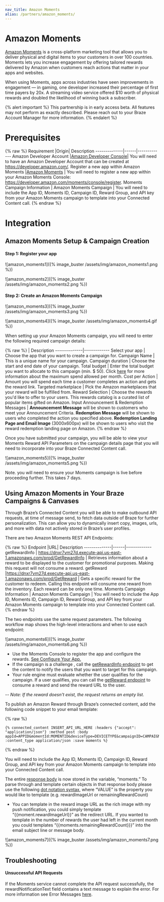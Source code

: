 ```yaml
---
nav_title: Amazon Moments
alias: /partners/amazon_moments/
---
```


# Amazon Moments

[Amazon Moments](https://developer.amazon.com/moments) is a cross-platform marketing tool that allows you to deliver physical and digital items to your customers in over 100 countries. Moments lets you increase engagement by offering tailored rewards delivered by Amazon when customers reach actions that matter in your apps and websites.

When using Moments, apps across industries have seen improvements in engagement — in gaming, one developer increased their percentage of first time payers by 20x. A streaming video service offered $10 worth of physical rewards and doubled the likelihood of winning back a subscriber.

{% alert important %}
This partnership is in early access beta. All features may not perform as exactly described. Please reach out to your Braze Account Manager for more information.
{% endalert %}

# Prerequisites

{% raw %}
Requirement   |Origin| Description
--------------|------|-------------
Amazon Developer Account   |[Amazon Developer Console](https://developer.amazon.com/)| You will need to have an Amazon Developer Account that can be created at https://developer.amazon.com/.
Register a new app within Amazon Moments   |[Amazon Moments](https://developer.amazon.com/moments/console/register) | You will need to register a new app within your Amazon Moments Console: https://developer.amazon.com/moments/console/register.
Moments Campaign Information   | Amazon Moments Campaign | You will need to include the App ID, Moments ID, Campaign ID, Reward Group, and API key from your Amazon Moments campaign to template into your Connected Content call.
{% endraw %}

# Integration

## Amazon Moments Setup & Campaign Creation

#### Step 1: Register your app

![amazon_moments1]({% image_buster /assets/img/amazon_moments1.png %})

![amazon_moments2]({% image_buster /assets/img/amazon_moments2.png %})


#### Step 2: Create an Amazon Moments Campaign

![amazon_moments3]({% image_buster /assets/img/amazon_moments3.png %})

![amazon_moments4]({% image_buster /assets/img/amazon_moments4.gif %})

When setting up your Amazon Moments campaign, you will need to enter the following required campaign details:

{% raw %}
   | Description
--------------|-------------
Select your app | Choose the app that you want to create a campaign for.
Campaign Name | This is a unique name for your campaign.
Campaign duration  | Choose the start and end date of your campaign.
Total budget | Enter the total budget you want to allocate to this campaign (min. $ 50). Click [here](https://developer.amazon.com/docs/moments-ug/config-billing.html) for more information about the maximum spend allowed per month.
Cost per Action | Amount you will spend each time a customer completes an action and gets the reward link.
Targeted marketplace  | Pick the Amazon marketplaces that your reward will be fulfilled from.
Reward Selection | Choose the rewards you'd like to offer to your users. This rewards catalog is a curated list of popular items gifted on Amazon.
Input Announcement & Redemption Messages | **Announcement Message** will be shown to customers who meet your Announcement Criteria. **Redemption Message** will be shown to users who completed the action you specified above. **Redemption Landing Page and Email Image** (3000x600px) will be shown to users who visit the reward redemption landing page on Amazon.
{% endraw %}

Once you have submitted your campaign, you will be able to view your Moments Reward API Parameters on the campaign details page that you will need to incorporate into your Braze Connected Content call.

![amazon_moments5]({% image_buster /assets/img/amazon_moments5.png %})

Note. you will need to ensure your Moments campaign is live before proceeding further. This takes 7 days.

## Using Amazon Moments in Your Braze Campaigns & Canvases

Through Braze’s Connected Content you will be able to make outbound API requests, at time of message send, to fetch data outside of Braze for further personalization. This can allow you to dynamically insert copy, images, urls, and more with data not actively stored in Braze’s user profiles.  

There are two Amazon Moments REST API Endpoints:

{% raw %}
Endpoint   |URL| Description
--------------|------|-------------
getRewardInfo   | https://dnxr7vm27d.execute-api.us-east-1.amazonaws.com/prod/GetRewardInfo | Retrieves information about a reward to be displayed to the customer for promotional purposes. Making this request will not consume a reward.
getReward   |https://dnxr7vm27d.execute-api.us-east-1.amazonaws.com/prod/GetReward | Gets a specific reward for the customer to redeem. Calling this endpoint will consume one reward from the inventory. Each reward can be  only one time.
Moments Campaign Information   | Amazon Moments Campaign | You will need to include the App ID, Moments ID, Campaign ID, Reward Group, and API key from your Amazon Moments campaign to template into your Connected Content call.
{% endraw %}

The two endpoints use the same request parameters. The following workflow map shows the high-level interactions and when to use each endpoint:

![amazon_moments6]({% image_buster /assets/img/amazon_moments6.png %})

- Use the Moments Console to register the app and configure the rewards. [See Configure Your App.](https://developer.amazon.com/docs/moments/configure-app.html)
- If the campaign is a challenge , call the [getRewardInfo endpoint](https://s3-us-west-1.amazonaws.com/devportal-reference-docs/moments/swagger-en/index.html#/endpoints/GetRewardInfo) to get the content to notify the users that you want to target for this campaign.
- Your rule engine must evaluate whether the user qualifies for the campaign. If a user qualifies, you can call the [getReward endpoint](https://s3-us-west-1.amazonaws.com/devportal-reference-docs/moments/swagger-en/index.html#/endpoints/GetReward) to consume a reward and send the reward URL to the user.

-- _Note: If the reward doesn't exist, the request returns an empty list._

To publish an Amazon Reward through Braze’s connected content, add the following code snippet to your email template:

{% raw %}
```
{% connected_content INSERT_API_URL_HERE :headers {"accept": "application/json"} :method post :body appId=APPID&momentId:MOMENTID&deviceType=DEVICETYPE&campaignID=CAMPAIGNID&rewardGroupId=REWARDGROUPID :content_type application/json :save moments %}
```
{% endraw %}

You will need to include the App ID, Moments ID, Campaign ID, Reward Group, and API key from your Amazon Moments campaign to template into your Connected Content call.

The entire [response body](https://developer.amazon.com/docs/moments-ug/rewards-api-endpoints.html#/endpoints/GetRewardInfo) is now stored in the variable, “moments.” To parse through and template certain objects in that response body please use the following [dot notation syntax](https://www.braze.com/docs/user_guide/personalization_and_dynamic_content/connected_content/local_connected_content_variables/#json-parsing), where “VALUE” is the property you would like to template (e.g. rewardImageUrl or remainingRewardCount)
- You can template in the reward image URL as the rich image with my push notification, you could simply template “{{moment.rewardImageUrl}}” as the redirect URL. If you wanted to template in the number of rewards the user had left in the current month you could templates “{{moments.remainingRewardCount}}}” into the email subject line or message body.

![amazon_moments7]({% image_buster /assets/img/amazon_moments7.png %})

## Troubleshooting

#### Unsuccessful API Requests

If the Moments service cannot complete the API request successfully, the rewardNotificationText field contains a text message to explain the error. For more information see Error Messages [here](https://developer.amazon.com/docs/moments/rewards-api.html#error-messages).
